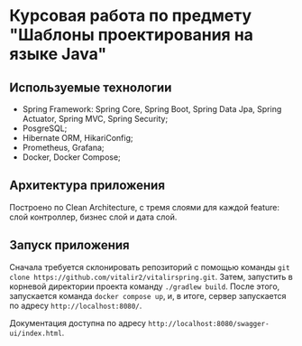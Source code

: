 # Курсовая работа по предмету "Шаблоны проектирования на языке Java"

## Используемые технологии
- Spring Framework: Spring Core, Spring Boot, Spring Data Jpa, Spring Actuator, Spring MVC, Spring Security;
- PosgreSQL;
- Hibernate ORM, HikariConfig;
- Prometheus, Grafana;
- Docker, Docker Compose;

## Архитектура приложения
Построено по Clean Architecture, с тремя слоями для каждой feature: слой контроллер, бизнес слой и дата слой.

## Запуск приложения

Сначала требуется склонировать репозиторий с помощью команды `git clone https://github.com/vitalir2/vitalirspring.git`.
Затем, запустить в корневой директории проекта команду `./gradlew build`.
После этого, запускается команда `docker compose up`, и, в итоге, сервер запускается по адресу `http://localhost:8080/`.

Документация доступна по адресу `http://localhost:8080/swagger-ui/index.html`.
